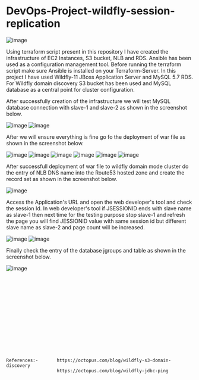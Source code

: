# DevOps-Project-wildfly-session-replication
![image](https://github.com/user-attachments/assets/265519a4-3efe-41d1-8768-9320eb624f44)

Using terraform script present in this repository I have created the infrastructure of EC2 Instances, S3 bucket, NLB and RDS. Ansible has been used as a configuration management tool. Before running the terraform script make sure Ansible is installed on your Terraform-Server. In this project I have used Wildfly-11 JBoss Application Server and MySQL 5.7 RDS. For Wildfly domain discovery S3 bucket has been used and MySQL database as a central point for cluster configuration.

After successfully creation of the infrastructure we will test MySQL database connection with slave-1 and slave-2 as shown in the screenshot below.

![image](https://github.com/user-attachments/assets/a74c655d-05d3-4338-90ff-11e763a8bbe4)
![image](https://github.com/user-attachments/assets/0c15ca06-008b-4ad3-bc6a-23559f855665)

After we will ensure everything is fine go fo the deployment of war file as shown in the screenshot below.

![image](https://github.com/user-attachments/assets/72024a81-d65a-45ed-951b-64183bb17efa)
![image](https://github.com/user-attachments/assets/c3c63cf8-39a8-44c6-9057-ca3feb9e1292)
![image](https://github.com/user-attachments/assets/47398af3-cd6b-4eab-85c4-8ca7459bfe99)
![image](https://github.com/user-attachments/assets/74c27264-1d84-4f09-9aa8-825e1daba5eb)
![image](https://github.com/user-attachments/assets/dc4de062-cac3-4c35-9907-781a27e93cfd)
![image](https://github.com/user-attachments/assets/78168822-fd36-41a6-8c34-e40d42292cfc)

After successfull deployment of war file to wildfly domain mode cluster do the entry of NLB DNS name into the Route53 hosted zone and create the record set as shown in the screenshot below. 

![image](https://github.com/user-attachments/assets/b6448ae7-70a7-4e7c-bf4a-143d89991508)

Access the Application's URL and open the web developer's tool and check the session Id. In web developer's tool if JSESSIONID ends with slave name as slave-1 then next time for the testing purpose stop slave-1 and refresh the page you will find JESSIONID value with same session id but different slave name as slave-2 and page count will be increased.

![image](https://github.com/user-attachments/assets/14147f09-1f0e-4bb7-ade7-0113dd6c2e97)
![image](https://github.com/user-attachments/assets/2a9a5561-8cd2-4ef7-9c7e-bf5a8811d853)

Finally check the entry of the database jgroups and table as shown in the screenshot below.

![image](https://github.com/user-attachments/assets/96ffd096-4eaa-478b-9692-90c8e52c035c)

<br><br/>
<br><br/>
<br><br/>
<br><br/>
<br><br/>
<br><br/>
```
References:-       https://octopus.com/blog/wildfly-s3-domain-discovery
                   https://octopus.com/blog/wildfly-jdbc-ping
```
